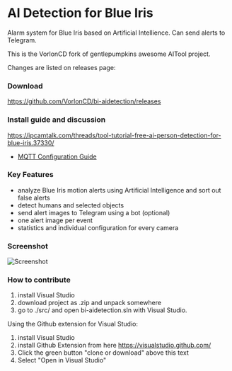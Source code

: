 # AI Detection for Blue Iris
Alarm system for Blue Iris based on Artificial Intellience. Can send alerts to Telegram.

This is the VorlonCD fork of gentlepumpkins awesome AITool project.   

Changes are listed on releases page:

### Download
https://github.com/VorlonCD/bi-aidetection/releases

### Install guide and discussion
https://ipcamtalk.com/threads/tool-tutorial-free-ai-person-detection-for-blue-iris.37330/

* [MQTT Configuration Guide](mqtt.md)

### Key Features
- analyze Blue Iris motion alerts using Artificial Intelligence and sort out false alerts
- detect humans and selected objects
- send alert images to Telegram using a bot (optional)
- one alert image per event
- statistics and individual configuration for every camera

### Screenshot
![Screenshot](https://ipcamtalk.com/attachments/processing1-53-png.44807/)

### How to contribute
1. install Visual Studio
2. download project as .zip and unpack somewhere
3. go to ./src/ and open bi-aidetection.sln with Visual Studio.

Using the Github extension for Visual Studio:
1. install Visual Studio
1. install Github Extension from here https://visualstudio.github.com/
2. Click the green button "clone or download" above this text
3. Select "Open in Visual Studio"
